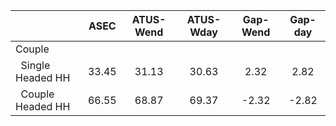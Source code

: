 
|                      |         ASEC |    ATUS-Wend |    ATUS-Wday |     Gap-Wend |      Gap-day |
| -------------------- | :----------: | :----------: | :----------: | :----------: | :----------: |
| Couple               |              |              |              |              |              |
| &nbsp;&nbsp;Single Headed HH |        33.45 |        31.13 |        30.63 |         2.32 |         2.82 |
| &nbsp;&nbsp;Couple Headed HH |        66.55 |        68.87 |        69.37 |        -2.32 |        -2.82 |

